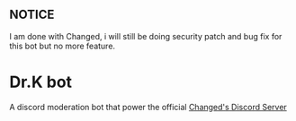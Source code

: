 ## NOTICE

I am done with Changed, i will still be doing security patch and bug fix for this bot but no more feature.

# Dr.K bot

A discord moderation bot that power the official [Changed's Discord Server](https://discord.gg/changed)
